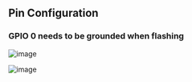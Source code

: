 ## Pin Configuration

### GPIO 0 needs to be grounded when flashing

![image](https://github.com/princekham/Tasmota/assets/16104631/788c3ec2-49e9-478e-a8f3-bee9e1d35f9d)

![image](https://github.com/princekham/Tasmota/assets/16104631/0c66fd59-4efd-436f-a35b-a41d4b7a3e21)
